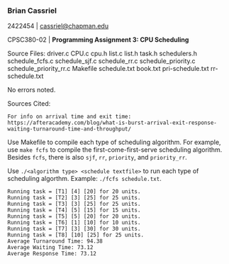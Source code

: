### Brian Cassriel
2422454 | cassriel@chapman.edu

CPSC380-02 | **Programming Assignment 3: CPU Scheduling**

Source Files: driver.c CPU.c cpu.h list.c list.h task.h schedulers.h schedule_fcfs.c schedule_sjf.c schedule_rr.c schedule_priority.c schedule_priority_rr.c Makefile schedule.txt book.txt pri-schedule.txt rr-schedule.txt

No errors noted.

Sources Cited:
```
For info on arrival time and exit time: https://afteracademy.com/blog/what-is-burst-arrival-exit-response-waiting-turnaround-time-and-throughput/
```

Use Makefile to compile each type of scheduling algorithm. For example, use `make fcfs` to compile the first-come-first-serve scheduling algorithm. Besides `fcfs`, there is also `sjf`, `rr`, `priority`, and `priority_rr`.

Use `./<algorithm type> <schedule textfile>` to run each type of scheduling algorthm.
Example: `./fcfs schedule.txt`.
```
Running task = [T1] [4] [20] for 20 units.
Running task = [T2] [3] [25] for 25 units.
Running task = [T3] [3] [25] for 25 units.
Running task = [T4] [5] [15] for 15 units.
Running task = [T5] [5] [20] for 20 units.
Running task = [T6] [1] [10] for 10 units.
Running task = [T7] [3] [30] for 30 units.
Running task = [T8] [10] [25] for 25 units.
Average Turnaround Time: 94.38
Average Waiting Time: 73.12
Average Response Time: 73.12
```
